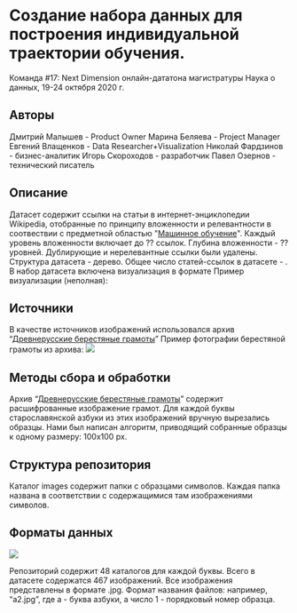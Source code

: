 # Создание набора данных для построения индивидуальной траектории обучения. 
Команда #17: Next Dimension онлайн-дататона магистратуры Наука о данных, 19-24 октября 2020 г.

## Авторы
Дмитрий Малышев - Product Owner 
Марина Беляева - Project Manager
Евгений Влащенков - Data Researcher+Visualization
Николай Фардзинов - бизнес-аналитик
Игорь Скороходов - разработчик
Павел Озернов - технический писатель

## Описание
Датасет содержит ссылки на статьи в интернет-энциклопедии Wikipedia, отобранные по принципу вложенности и релевантности в соотвествии с предметной областью "[Машинное обучение](https://ru.wikipedia.org/wiki/%D0%9C%D0%B0%D1%88%D0%B8%D0%BD%D0%BD%D0%BE%D0%B5_%D0%BE%D0%B1%D1%83%D1%87%D0%B5%D0%BD%D0%B8%D0%B5)". Каждый уровень вложенности включает до ?? ссылок. Глубина вложенности - ?? уровней. Дублирующие и нерелевантные ссылки были удалены. Структура датасета - дерево. Общее число статей-ссылок в датасете - . В набор датасета включена визуализация в формате  Пример визуализации (неполная):

## Источники
В качестве источников изображений использовался архив “[Древнерусские берестяные грамоты](http://gramoty.ru/birchbark/)”
Пример фотографии берестяной грамоты из архива: 
![](src/gramota.jpeg)

## Методы сбора и обработки
Архив  “[Древнерусские берестяные грамоты](http://gramoty.ru/birchbark/)” содержит расшифрованные изображение грамот. Для каждой буквы старославянской азбуки из этих изображений вручную вырезались образцы. Нами был написан алгоритм, приводящий собранные образцы к одному размеру: 100x100 px.

## Структура репозитория
Каталог images содержит папки с образцами символов. Каждая папка названа в соответствии с содержащимися там изображениями символов.

## Форматы данных
![](src/sample.png)

Репозиторий содержит 48 каталогов для каждой буквы. Всего в датасете содержатся 467 изображений. 
Все изображения представлены в формате .jpg. 
Формат названия файлов: например, “a2.jpg”, где a - буква азбуки, а число 1 - порядковый номер образца.
